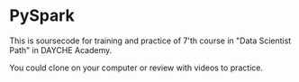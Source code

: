 # PySpark
This is soursecode for training and practice of 7'th course in "Data Scientist Path" in DAYCHE Academy.

You could clone on your computer or review with videos to practice.
